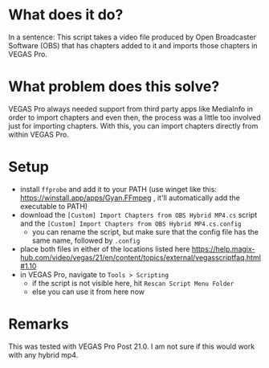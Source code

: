 # What does it do?
In a sentence: This script takes a video file produced by Open Broadcaster Software (OBS) that has chapters added to it and imports those chapters in VEGAS Pro.

# What problem does this solve?
VEGAS Pro always needed support from third party apps like MediaInfo in order to import chapters and even then, the process was a little too involved just for importing chapters. 
With this, you can import chapters directly from within VEGAS Pro.

# Setup
- install `ffprobe` and add it to your PATH (use winget like this: https://winstall.app/apps/Gyan.FFmpeg , it'll automatically add the executable to PATH)
- download the `[Custom] Import Chapters from OBS Hybrid MP4.cs` script and the `[Custom] Import Chapters from OBS Hybrid MP4.cs.config`
    - you can rename the script, but make sure that the config file has the same name, followed by `.config`
- place both files in either of the locations listed here https://help.magix-hub.com/video/vegas/21/en/content/topics/external/vegasscriptfaq.html#1.10
- in VEGAS Pro, navigate to `Tools > Scripting`
    - if the script is not visible here, hit `Rescan Script Menu Folder`
    - else you can use it from here now

# Remarks
This was tested with VEGAS Pro Post 21.0.
I am not sure if this would work with any hybrid mp4.